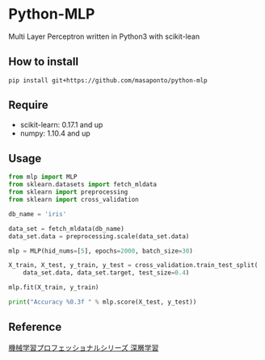 # Python-MLP
Multi Layer Perceptron written in Python3 with scikit-lean

## How to install 
```
pip install git+https://github.com/masaponto/python-mlp
```

## Require
- scikit-learn: 0.17.1 and up
- numpy: 1.10.4 and up


## Usage
```python
from mlp import MLP
from sklearn.datasets import fetch_mldata
from sklearn import preprocessing
from sklearn import cross_validation

db_name = 'iris'

data_set = fetch_mldata(db_name)
data_set.data = preprocessing.scale(data_set.data)

mlp = MLP(hid_nums=[5], epochs=2000, batch_size=30)

X_train, X_test, y_train, y_test = cross_validation.train_test_split(
    data_set.data, data_set.target, test_size=0.4)

mlp.fit(X_train, y_train)

print("Accuracy %0.3f " % mlp.score(X_test, y_test))
```


## Reference
[機械学習プロフェッショナルシリーズ 深層学習](http://www.kspub.co.jp/book/detail/1529021.html)
